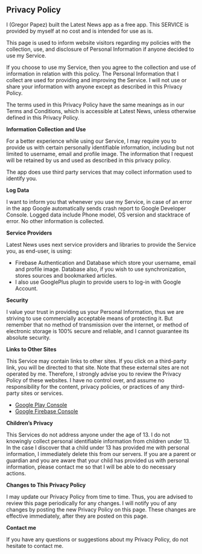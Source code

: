## Privacy Policy

I (Gregor Papez) built the Latest News app as a free app. This SERVICE is provided by myself at no cost and is intended for use as is.

This page is used to inform website visitors regarding my policies with the collection, use, and disclosure of Personal Information if anyone decided to use my Service.

If you choose to use my Service, then you agree to the collection and use of information in relation with this policy. The Personal Information that I collect are used for providing and improving the Service. I will not use or share your information with anyone except as described in this Privacy Policy.

The terms used in this Privacy Policy have the same meanings as in our Terms and Conditions, which is accessible at Latest News, unless otherwise defined in this Privacy Policy.

**Information Collection and Use**

For a better experience while using our Service, I may require you to provide us with certain personally identifiable information, including but not limited to username, email and profile image. The information that I request will be retained by us and used as described in this privacy policy.

The app does use third party services that may collect information used to identify you.

**Log Data**

I want to inform you that whenever you use my Service, in case of an error in the app Google automatically sends crash report to Google Developer Console. Logged data include Phone model, OS version and stacktrace of error. No other information is collected.

**Service Providers**

Latest News uses next service providers and libraries to provide the Service you, as end-user, is using:

*   Firebase Authentication and Database which store your username, email and profile image. Database also, if you wish to use synchronization, stores sources and bookmarked articles.
*   I also use GooglePlus plugin to provide users to log-in with Google Account.

**Security**

I value your trust in providing us your Personal Information, thus we are striving to use commercially acceptable means of protecting it. But remember that no method of transmission over the internet, or method of electronic storage is 100% secure and reliable, and I cannot guarantee its absolute security.

**Links to Other Sites**

This Service may contain links to other sites. If you click on a third-party link, you will be directed to that site. Note that these external sites are not operated by me. Therefore, I strongly advise you to review the Privacy Policy of these websites. I have no control over, and assume no responsibility for the content, privacy policies, or practices of any third-party sites or services.

*   [Google Play Console](https://play.google.com/apps/publish)
*   [Google Firebase Console](https://console.firebase.google.com/)

**Children’s Privacy**

This Services do not address anyone under the age of 13\. I do not knowingly collect personal identifiable information from children under 13\. In the case I discover that a child under 13 has provided me with personal information, I immediately delete this from our servers. If you are a parent or guardian and you are aware that your child has provided us with personal information, please contact me so that I will be able to do necessary actions.

**Changes to This Privacy Policy**

I may update our Privacy Policy from time to time. Thus, you are advised to review this page periodically for any changes. I will notify you of any changes by posting the new Privacy Policy on this page. These changes are effective immediately, after they are posted on this page.

**Contact me**

If you have any questions or suggestions about my Privacy Policy, do not hesitate to contact me.
